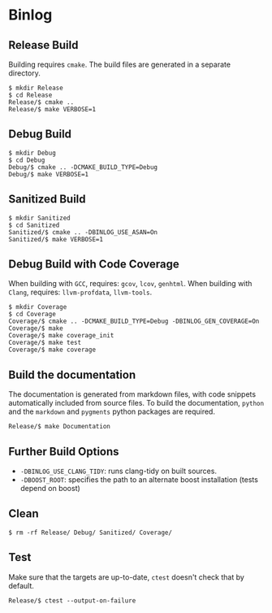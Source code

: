 # Binlog

## Release Build

Building requires `cmake`. The build files are generated in a separate directory.

    $ mkdir Release
    $ cd Release
    Release/$ cmake ..
    Release/$ make VERBOSE=1

## Debug Build

    $ mkdir Debug
    $ cd Debug
    Debug/$ cmake .. -DCMAKE_BUILD_TYPE=Debug
    Debug/$ make VERBOSE=1

## Sanitized Build

    $ mkdir Sanitized
    $ cd Sanitized
    Sanitized/$ cmake .. -DBINLOG_USE_ASAN=On
    Sanitized/$ make VERBOSE=1

## Debug Build with Code Coverage

When building with `GCC`, requires: `gcov`, `lcov`, `genhtml`.
When building with `Clang`, requires: `llvm-profdata`, `llvm-tools`.

    $ mkdir Coverage
    $ cd Coverage
    Coverage/$ cmake .. -DCMAKE_BUILD_TYPE=Debug -DBINLOG_GEN_COVERAGE=On
    Coverage/$ make
    Coverage/$ make coverage_init
    Coverage/$ make test
    Coverage/$ make coverage

## Build the documentation

The documentation is generated from markdown files, with code snippets
automatically included from source files. To build the documentation,
`python` and the `markdown` and `pygments` python packages are required.

    Release/$ make Documentation

## Further Build Options

 - `-DBINLOG_USE_CLANG_TIDY`: runs clang-tidy on built sources.
 - `-DBOOST_ROOT`: specifies the path to an alternate boost installation (tests depend on boost)

## Clean

    $ rm -rf Release/ Debug/ Sanitized/ Coverage/

## Test

Make sure that the targets are up-to-date, `ctest` doesn't check that by default.

    Release/$ ctest --output-on-failure
